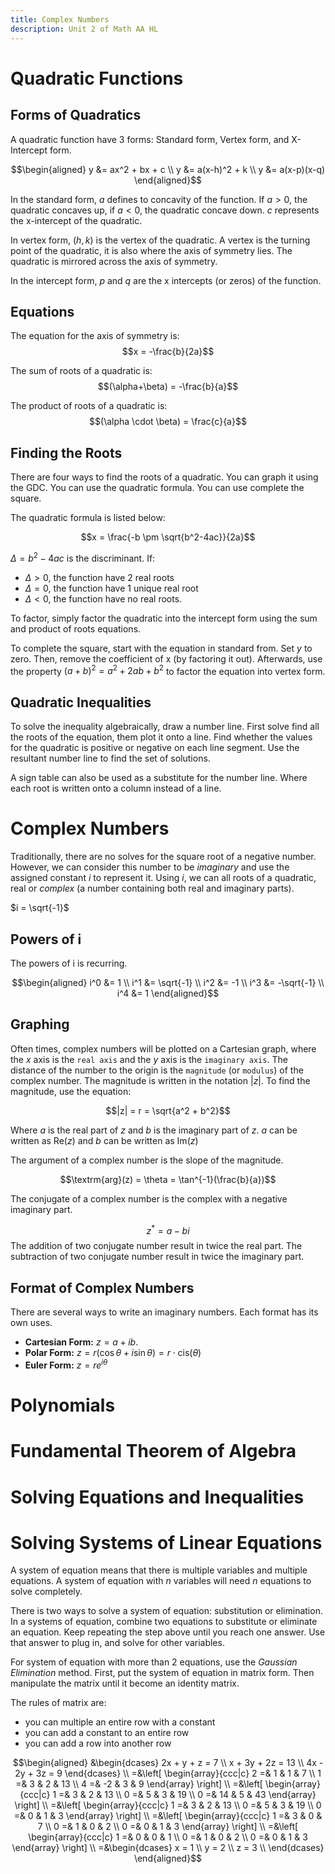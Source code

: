 ```yaml
---
title: Complex Numbers
description: Unit 2 of Math AA HL
---
```


# Quadratic Functions

## Forms of Quadratics

A quadratic function have 3 forms: Standard form, Vertex form, and X-Intercept form.

$$\begin{aligned}
	y &= ax^2 + bx + c \\
	y &= a(x-h)^2 + k \\
	y &= a(x-p)(x-q) \end{aligned}$$

In the standard form, $a$ defines to concavity of the function.
If $a>0$, the quadratic concaves up, if $a<0$, the quadratic concave down.
$c$ represents the x-intercept of the quadratic.

In vertex form, $(h,k)$ is the vertex of the quadratic.
A vertex is the turning point of the quadratic, it is also where the axis of symmetry lies. The quadratic is mirrored across the axis of symmetry.

In the intercept form, $p$ and $q$ are the x intercepts (or zeros) of the function.

## Equations

The equation for the axis of symmetry is: \
$$x = -\frac{b}{2a}$$

The sum of roots of a quadratic is: \
$$(\alpha+\beta) = -\frac{b}{a}$$

The product of roots of a quadratic is: \
$$(\alpha \cdot \beta) = \frac{c}{a}$$

## Finding the Roots

There are four ways to find the roots of a quadratic.
You can graph it using the GDC.
You can use the quadratic formula. You can use complete the square.

The quadratic formula is listed below: 

$$x = \frac{-b \pm \sqrt{b^2-4ac}}{2a}$$

$\Delta = b^2-4ac$ is the discriminant. If:
-   $\Delta > 0$, the function have 2 real roots
-   $\Delta = 0$, the function have 1 unique real root
-   $\Delta < 0$, the function have no real roots.

To factor, simply factor the quadratic into the intercept form using the sum and product of roots equations.

To complete the square, start with the equation in standard from.
Set $y$ to zero.
Then, remove the coefficient of x (by factoring it out).
Afterwards, use the property $(a+b)^2  = a^2 + 2ab + b^2$ to factor the equation into vertex form.

## Quadratic Inequalities

To solve the inequality algebraically, draw a number line.
First solve find all the roots of the equation, them plot it onto a line.
Find whether the values for the quadratic is positive or negative on each line segment.
Use the resultant number line to find the set of solutions.

A sign table can also be used as a substitute for the number line.
Where each root is written onto a column instead of a line.

# Complex Numbers

Traditionally, there are no solves for the square root of a negative number. 
However, we can consider this number to be _imaginary_ and use the assigned constant $i$ to represent it.
Using $i$, we can all roots of a quadratic, real or _complex_ (a number containing both real and imaginary parts).

$i = \sqrt{-1}$

## Powers of i

The powers of i is recurring. 

$$\begin{aligned}
	i^0 &= 1 \\
	i^1 &= \sqrt{-1} \\
	i^2 &= -1 \\
	i^3 &= -\sqrt{-1} \\
	i^4 &= 1
\end{aligned}$$

## Graphing

Often times, complex numbers will be plotted on a Cartesian graph, where the $x$ axis is the `real axis` and the $y$ axis is the `imaginary axis`.
The distance of the number to the origin is the `magnitude` (or `modulus`) of the complex number.
The magnitude is written in the notation $|z|$.
To find the magnitude, use the equation: 

$$|z| = r = \sqrt{a^2 + b^2}$$

Where $a$ is the real part of $z$ and $b$ is the imaginary part of $z$.
$a$ can be written as $\textrm{Re}(z)$ and $b$ can be written as $\textrm{Im}(z)$

The argument of a complex number is the slope of the magnitude. 

$$\textrm{arg}(z) = \theta = \tan^{-1}(\frac{b}{a})$$

The conjugate of a complex number is the complex with a negative imaginary part. 

$$z^* = a - bi$$
The addition of two conjugate number result in twice the real part.
The subtraction of two conjugate number result in twice the imaginary part.

## Format of Complex Numbers

There are several ways to write an imaginary numbers.
Each format has its own uses.

- __Cartesian Form:__ $z = a + ib$. 
- __Polar Form:__ $z = r(\cos \theta + i\sin \theta) = r \cdot \textrm{cis}(\theta)$
- __Euler Form:__ $z = re^{i\theta}$

# Polynomials

# Fundamental Theorem of Algebra

# Solving Equations and Inequalities

# Solving Systems of Linear Equations

A system of equation means that there is multiple variables and multiple equations.
A system of equation with $n$ variables will need $n$ equations to solve completely.

There is two ways to solve a system of equation: substitution or elimination.
In a systems of equation, combine two equations to substitute or eliminate an equation.
Keep repeating the step above until you reach one answer.
Use that answer to plug in, and solve for other variables.

For system of equation with more than 2 equations, use the _Gaussian Elimination_ method.
First, put the system of equation in matrix form.
Then manipulate the matrix until it become an identity matrix.

The rules of matrix are:
- you can multiple an entire row with a constant
- you can add a constant to an entire row
- you can add a row into another row

$$\begin{aligned}
&\begin{dcases}
	2x + y + z = 7 \\
	x + 3y + 2z = 13 \\
	4x - 2y + 3z = 9
\end{dcases} \\ 
=&\left[ \begin{array}{ccc|c}
	2 =& 1 & 1 & 7 \\
	1 =& 3 & 2 & 13 \\
	4 =& -2 & 3 & 9 
\end{array} \right] \\
=&\left[ \begin{array}{ccc|c}
	1 =& 3 & 2 & 13 \\
	0 =& 5 & 3 & 19 \\
	0 =& 14 & 5 & 43 
\end{array} \right] \\
=&\left[ \begin{array}{ccc|c}
	1 =& 3 & 2 & 13 \\
	0 =& 5 & 3 & 19 \\
	0 =& 0 & 1 & 3
\end{array} \right] \\
=&\left[ \begin{array}{ccc|c}
	1 =& 3 & 0 & 7 \\
	0 =& 1 & 0 & 2 \\
	0 =& 0 & 1 & 3
\end{array} \right] \\
=&\left[ \begin{array}{ccc|c}
	1 =& 0 & 0 & 1 \\
	0 =& 1 & 0 & 2 \\
	0 =& 0 & 1 & 3
\end{array} \right] \\
=&\begin{dcases}
	x = 1 \\
	y = 2 \\
	z = 3 \\
\end{dcases}
\end{aligned}$$
